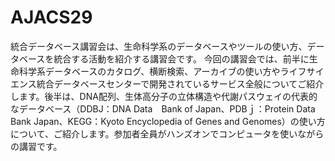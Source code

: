 # AJACS29
統合データベース講習会は、生命科学系のデータベースやツールの使い方、データベースを統合する活動を紹介する講習会です。
今回の講習会では、前半に生命科学系データベースのカタログ、横断検索、アーカイブの使い方やライフサイエンス統合データベースセンターで開発されているサービス全般についてご紹介します。後半は、DNA配列、生体高分子の立体構造や代謝パスウェイの代表的なデータベース（DDBJ：DNA Data　Bank of Japan、PDBｊ：Protein Data Bank Japan、KEGG：Kyoto Encyclopedia of Genes and Genomes）の使い方について、ご紹介します。参加者全員がハンズオンでコンピュータを使いながらの講習です。
